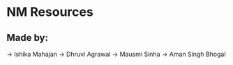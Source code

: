 # NM Resources

## Made by:
-> Ishika Mahajan
-> Dhruvi Agrawal
-> Mausmi Sinha
-> Aman Singh Bhogal